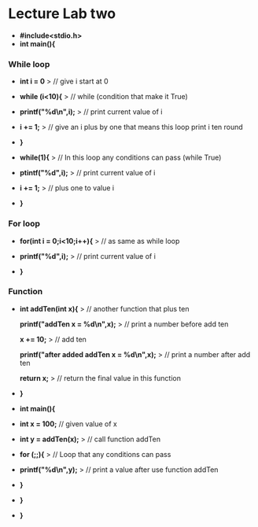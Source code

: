 # Lecture Lab two

* **#include<stdio.h>**
* **int main(){**

### While loop

* **int i = 0** > // give i start at 0

* **while (i<10){** > // while (condition that make it True)

*    **printf("%d\n",i);** > // print current value of i

*    **i += 1;** > // give an i plus by one that means this loop print i ten round
* **}**

* **while(1){** > // In this loop any conditions can pass (while True)

*    **ptintf("%d",i);** > // print current value of i

*    **i += 1;** > // plus one to value i

* **}**

### For loop

* **for(int i = 0;i<10;i++){** > // as same as while loop

*    **printf("%d",i);** > // print current value of i

* **}**

### Function 

* **int addTen(int x){** > // another function that plus ten

    **printf("addTen x = %d\n",x);** > // print a number before add ten

    **x += 10;** > // add ten

    **printf("after added addTen x = %d\n",x);** > // print a number after add ten

    **return x;** > // return the final value in this function

* **}**

* **int main(){**

*    **int x = 100;** // given value of x

*    **int y = addTen(x);** > // call function addTen
    
*    **for (;;){** > // Loop that any conditions can pass

*    **printf("%d\n",y);** > // print a value after use function addTen

*    **}**

* **}**

* **}**
